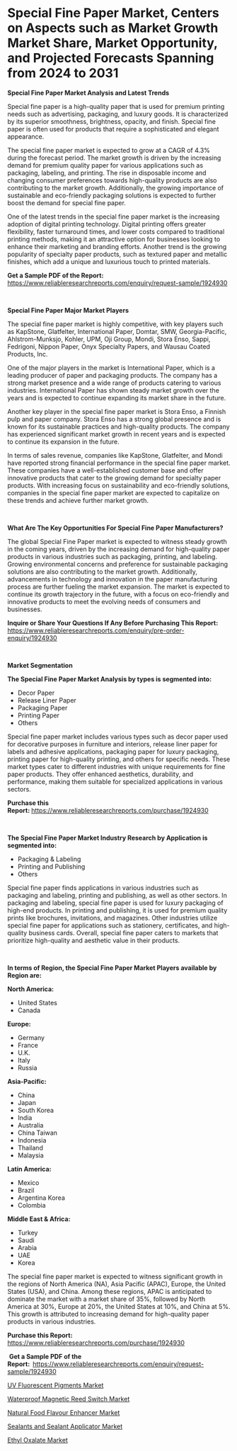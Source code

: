 <p><h1>Special Fine Paper Market, Centers on Aspects such as Market Growth Market Share, Market Opportunity, and Projected Forecasts Spanning from 2024 to 2031</h1></p><p><strong>Special Fine Paper Market Analysis and Latest Trends</strong></p>
<p><p>Special fine paper is a high-quality paper that is used for premium printing needs such as advertising, packaging, and luxury goods. It is characterized by its superior smoothness, brightness, opacity, and finish. Special fine paper is often used for products that require a sophisticated and elegant appearance.</p><p>The special fine paper market is expected to grow at a CAGR of 4.3% during the forecast period. The market growth is driven by the increasing demand for premium quality paper for various applications such as packaging, labeling, and printing. The rise in disposable income and changing consumer preferences towards high-quality products are also contributing to the market growth. Additionally, the growing importance of sustainable and eco-friendly packaging solutions is expected to further boost the demand for special fine paper.</p><p>One of the latest trends in the special fine paper market is the increasing adoption of digital printing technology. Digital printing offers greater flexibility, faster turnaround times, and lower costs compared to traditional printing methods, making it an attractive option for businesses looking to enhance their marketing and branding efforts. Another trend is the growing popularity of specialty paper products, such as textured paper and metallic finishes, which add a unique and luxurious touch to printed materials.</p></p>
<p><strong>Get a Sample PDF of the Report:&nbsp;</strong> <a href="https://www.reliableresearchreports.com/enquiry/request-sample/1924930">https://www.reliableresearchreports.com/enquiry/request-sample/1924930</a></p>
<p>&nbsp;</p>
<p><strong>Special Fine Paper Major Market Players</strong></p>
<p><p>The special fine paper market is highly competitive, with key players such as KapStone, Glatfelter, International Paper, Domtar, SMW, Georgia-Pacific, Ahlstrom-Munksjo, Kohler, UPM, Oji Group, Mondi, Stora Enso, Sappi, Fedrigoni, Nippon Paper, Onyx Specialty Papers, and Wausau Coated Products, Inc. </p><p>One of the major players in the market is International Paper, which is a leading producer of paper and packaging products. The company has a strong market presence and a wide range of products catering to various industries. International Paper has shown steady market growth over the years and is expected to continue expanding its market share in the future.</p><p>Another key player in the special fine paper market is Stora Enso, a Finnish pulp and paper company. Stora Enso has a strong global presence and is known for its sustainable practices and high-quality products. The company has experienced significant market growth in recent years and is expected to continue its expansion in the future.</p><p>In terms of sales revenue, companies like KapStone, Glatfelter, and Mondi have reported strong financial performance in the special fine paper market. These companies have a well-established customer base and offer innovative products that cater to the growing demand for specialty paper products. With increasing focus on sustainability and eco-friendly solutions, companies in the special fine paper market are expected to capitalize on these trends and achieve further market growth.</p></p>
<p>&nbsp;</p>
<p><strong>What Are The Key Opportunities For Special Fine Paper Manufacturers?</strong></p>
<p><p>The global Special Fine Paper market is expected to witness steady growth in the coming years, driven by the increasing demand for high-quality paper products in various industries such as packaging, printing, and labeling. Growing environmental concerns and preference for sustainable packaging solutions are also contributing to the market growth. Additionally, advancements in technology and innovation in the paper manufacturing process are further fueling the market expansion. The market is expected to continue its growth trajectory in the future, with a focus on eco-friendly and innovative products to meet the evolving needs of consumers and businesses.</p></p>
<p><strong>Inquire or Share Your Questions If Any Before Purchasing This Report:</strong> <a href="https://www.reliableresearchreports.com/enquiry/pre-order-enquiry/1924930">https://www.reliableresearchreports.com/enquiry/pre-order-enquiry/1924930</a></p>
<p>&nbsp;</p>
<p><strong>Market Segmentation</strong></p>
<p><strong>The Special Fine Paper Market Analysis by types is segmented into:</strong></p>
<p><ul><li>Decor Paper</li><li>Release Liner Paper</li><li>Packaging Paper</li><li>Printing Paper</li><li>Others</li></ul></p>
<p><p>Special fine paper market includes various types such as decor paper used for decorative purposes in furniture and interiors, release liner paper for labels and adhesive applications, packaging paper for luxury packaging, printing paper for high-quality printing, and others for specific needs. These market types cater to different industries with unique requirements for fine paper products. They offer enhanced aesthetics, durability, and performance, making them suitable for specialized applications in various sectors.</p></p>
<p><strong>Purchase this Report:&nbsp;</strong><a href="https://www.reliableresearchreports.com/purchase/1924930">https://www.reliableresearchreports.com/purchase/1924930</a></p>
<p>&nbsp;</p>
<p><strong>The Special Fine Paper Market Industry Research by Application is segmented into:</strong></p>
<p><ul><li>Packaging & Labeling</li><li>Printing and Publishing</li><li>Others</li></ul></p>
<p><p>Special fine paper finds applications in various industries such as packaging and labeling, printing and publishing, as well as other sectors. In packaging and labeling, special fine paper is used for luxury packaging of high-end products. In printing and publishing, it is used for premium quality prints like brochures, invitations, and magazines. Other industries utilize special fine paper for applications such as stationery, certificates, and high-quality business cards. Overall, special fine paper caters to markets that prioritize high-quality and aesthetic value in their products.</p></p>
<p>&nbsp;</p>
<p><strong>In terms of Region, the Special Fine Paper Market Players available by Region are:</strong></p>
<p>
    <p> <strong> North America: </strong>
        <ul>
            <li>United States</li>
            <li>Canada</li>
        </ul>
        </p> 
    <p> <strong> Europe: </strong>
        <ul>
            <li>Germany</li>
            <li>France</li>
            <li>U.K.</li>
            <li>Italy</li>
            <li>Russia</li>
        </ul>
        </p> 
    <p> <strong> Asia-Pacific: </strong>
        <ul>
            <li>China</li>
            <li>Japan</li>
            <li>South Korea</li>
            <li>India</li>
            <li>Australia</li>
            <li>China Taiwan</li>
            <li>Indonesia</li>
            <li>Thailand</li>
            <li>Malaysia</li>
        </ul>
        </p> 
    <p> <strong> Latin America: </strong>
        <ul>
            <li>Mexico</li>
            <li>Brazil</li>
            <li>Argentina Korea</li>
            <li>Colombia</li>
        </ul>
        </p> 
    <p> <strong> Middle East & Africa: </strong>
        <ul>
            <li>Turkey</li>
            <li>Saudi</li>
            <li>Arabia</li>
            <li>UAE</li>
            <li>Korea</li>
        </ul>
    </p>
    </p>
<p><p>The special fine paper market is expected to witness significant growth in the regions of North America (NA), Asia Pacific (APAC), Europe, the United States (USA), and China. Among these regions, APAC is anticipated to dominate the market with a market share of 35%, followed by North America at 30%, Europe at 20%, the United States at 10%, and China at 5%. This growth is attributed to increasing demand for high-quality paper products in various industries.</p></p>
<p><strong>Purchase this Report: </strong><a href="https://www.reliableresearchreports.com/purchase/1924930">https://www.reliableresearchreports.com/purchase/1924930</a></p>
<p>&nbsp;<strong>Get a Sample PDF of the Report:&nbsp;&nbsp;</strong><a href="https://www.reliableresearchreports.com/enquiry/request-sample/1924930">https://www.reliableresearchreports.com/enquiry/request-sample/1924930</a></p>
<p><strong></strong></p>
<p><p><a href="https://view.publitas.com/reportprime-1/uv-fluorescent-pigments-market-size-reflecting-a-forecast-till-2031-market-by-type-by-application-and-by-geography/">UV Fluorescent Pigments Market</a></p><p><a href="https://view.publitas.com/reportprime-1/waterproof-magnetic-reed-switch-market-analysis-and-market-size-global-industry-overview-market-segmentation-and-forecast-2024-to-2031/">Waterproof Magnetic Reed Switch Market</a></p><p><a href="https://military-diascia-e68.notion.site/Natural-Food-Flavour-Enhancer-Market-Size-Growth-Outlook-from-2024-to-2031-projecting-at-Market-s--649839df4b0140cbb7cafcef008f421e">Natural Food Flavour Enhancer Market</a></p><p><a href="https://gentle-editor-9db.notion.site/Sealants-and-Sealant-Applicator-Market-Size-Share-Trends-Analysis-Report-By-Application-Regional-8c95dabce3e4496a8b8152ff68468401">Sealants and Sealant Applicator Market</a></p><p><a href="https://iodized-pantydraco-05c.notion.site/Ethyl-Oxalate-Market-Size-and-Examines-its-Market-Scope-with-a-Primary-Focus-on-Growth-Opportuniti-d746f5072e4e455a9fb69bd9d2faf987">Ethyl Oxalate Market</a></p></p>